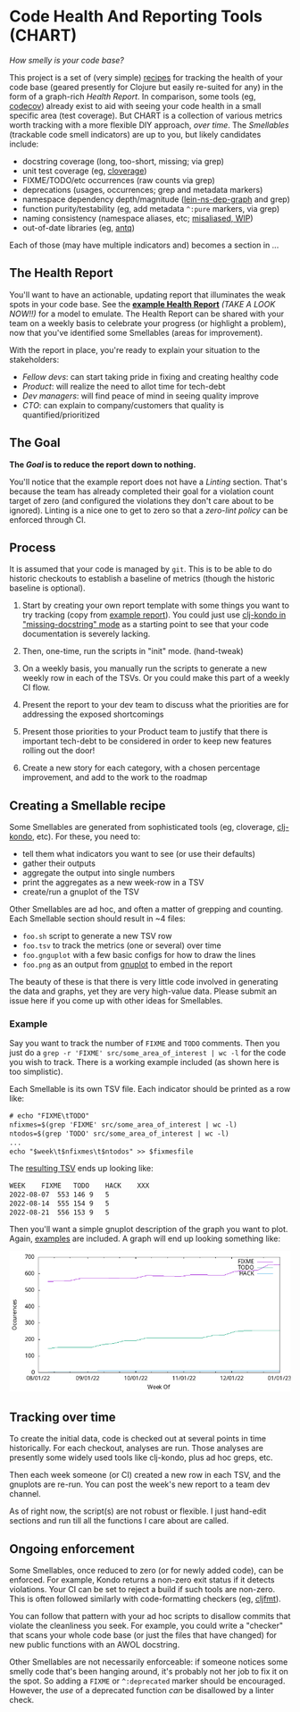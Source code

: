 # Code Health And Reporting Tools (CHART)

_How smelly is your code base?_

This project is a set of (very simple) [recipes](bin/coveragetrack.zsh) for
tracking the health of your code base (geared presently for Clojure but easily
re-suited for any) in the form of a graph-rich _Health Report_. In comparison,
some tools (eg, [codecov](https://about.codecov.io/)) already exist to aid
with seeing your code health in a small specific area (test coverage). But
CHART is a collection of various metrics worth tracking with a more flexible
DIY approach, _over time_. The _Smellables_ (trackable code smell indicators)
are up to you, but likely candidates include:

- docstring coverage (long, too-short, missing; via grep)
- unit test coverage (eg, [cloverage](https://github.com/cloverage/cloverage))
- FIXME/TODO/etc occurrences (raw counts via grep)
- deprecations (usages, occurrences; grep and metadata markers)
- namespace dependency depth/magnitude
  ([lein-ns-dep-graph](https://github.com/hilverd/lein-ns-dep-graph) and grep)
- function purity/testability (eg, add metadata `^:pure` markers, via grep)
- naming consistency (namespace aliases, etc; [misaliased, WIP](https://github.com/MicahElliott/Misaliased))
- out-of-date libraries (eg, [antq](https://github.com/liquidz/antq))

Each of those (may have multiple indicators and) becomes a section in ...

## The Health Report

You'll want to have an actionable, updating report that illuminates the weak
spots in your code base. See the **[example Health Report](example/codehealth.md)**
_(TAKE A LOOK NOW!!)_ for a model to emulate. The Health Report can be shared
with your team on a weekly basis to celebrate your progress (or highlight a
problem), now that you've identified some Smellables (areas for improvement).

With the report in place, you're ready to explain your situation to the
stakeholders:

- _Fellow devs_: can start taking pride in fixing and creating healthy code
- _Product_: will realize the need to allot time for tech-debt
- _Dev managers_: will find peace of mind in seeing quality improve
- _CTO_: can explain to company/customers that quality is quantified/prioritized

## The Goal

**The _Goal_ is to reduce the report down to nothing.**

You'll notice that the example report does not have a _Linting_ section.
That's because the team has already completed their goal for a violation count
target of zero (and configured the violations they don't care about to be
ignored). Linting is a nice one to get to zero so that a _zero-lint policy_
can be enforced through CI.

## Process

It is assumed that your code is managed by `git`. This is to be able
to do historic checkouts to establish a baseline of metrics (though the
historic baseline is optional).

1. Start by creating your own report template with some things you want to try
   tracking (copy from [example report](example/codehealth.md)). You could
   just use
   [clj-kondo in "missing-docstring" mode](https://github.com/clj-kondo/clj-kondo/blob/master/doc/config.md#enable-optional-linters)
   as a starting point to see that your code documentation is severely
   lacking.

1. Then, one-time, run the scripts in "init" mode. (hand-tweak)

1. On a weekly basis, you manually run the scripts to generate a new
   weekly row in each of the TSVs. Or you could make this part of a weekly CI
   flow.

1. Present the report to your dev team to discuss what the priorities are for
   addressing the exposed shortcomings

1. Present those priorities to your Product team to justify that there is
   important tech-debt to be considered in order to keep new features rolling
   out the door!

1. Create a new story for each category, with a chosen percentage improvement,
   and add to the work to the roadmap

## Creating a Smellable recipe

Some Smellables are generated from sophisticated tools (eg, cloverage,
[clj-kondo](https://github.com/clj-kondo/clj-kondo/blob/master/doc/config.md#enable-optional-linters),
etc). For these, you need to:

- tell them what indicators you want to see (or use their defaults)
- gather their outputs
- aggregate the output into single numbers
- print the aggregates as a new week-row in a TSV
- create/run a gnuplot of the TSV

Other Smellables are ad hoc, and often a matter of grepping and counting. Each
Smellable section should result in ~4 files:

- `foo.sh` script to generate a new TSV row
- `foo.tsv` to track the metrics (one or several) over time
- `foo.gnguplot` with a few basic configs for how to draw the lines
- `foo.png` as an output from [gnuplot](http://www.gnuplot.info/) to embed in the report

The beauty of these is that there is very little code involved in generating
the data and graphs, yet they are very high-value data. Please submit an issue
here if you come up with other ideas for Smellables.

### Example

Say you want to track the number of `FIXME` and `TODO` comments. Then you just
do a `grep -r 'FIXME' src/some_area_of_interest | wc -l` for the code you
wish to track. There is a working example included (as shown here is too
simplistic).

Each Smellable is its own TSV file. Each indicator should be printed as a row
like:

```shell
# echo "FIXME\tTODO"
nfixmes=$(grep 'FIXME' src/some_area_of_interest | wc -l)
ntodos=$(grep 'TODO' src/some_area_of_interest | wc -l)
...
echo "$week\t$nfixmes\t$ntodos" >> $fixmesfile
````

The [resulting TSV](example/fixmes.tsv) ends up looking like:

```tsv
WEEK	FIXME	TODO	HACK	XXX
2022-08-07	553	146	9	5
2022-08-14	555	154	9	5
2022-08-21	556	153	9	5
```

Then you'll want a simple gnuplot description of the graph you want to plot.
Again, [examples](example/fixmes.gnuplot) are included. A graph will end up
looking something like:

![FIXMEs](example/fixmes.png)

## Tracking over time

To create the initial data, code is checked out at several points in time
historically. For each checkout, analyses are run. Those analyses are
presently some widely used tools like clj-kondo, plus ad hoc greps, etc.

Then each week someone (or CI) created a new row in each TSV, and the gnuplots
are re-run. You can post the week's new report to a team dev channel.

As of right now, the script(s) are not robust or flexible. I just hand-edit
sections and run till all the functions I care about are called.

## Ongoing enforcement

Some Smellables, once reduced to zero (or for newly added code), can be
enforced. For example, Kondo returns a non-zero exit status if it detects
violations. Your CI can be set to reject a build if such tools are non-zero.
This is often followed similarly with code-formatting checkers (eg,
[cljfmt](https://github.com/weavejester/cljfmt)).

You can follow that pattern with your ad hoc scripts to disallow commits that
violate the cleanliness you seek. For example, you could write a "checker"
that scans your whole code base (or just the files that have changed) for new
public functions with an AWOL docstring.

Other Smellables are not necessarily enforceable: if someone notices some
smelly code that's been hanging around, it's probably not her job to fix it on
the spot. So adding a `FIXME` or `^:deprecated` marker should be encouraged.
However, the _use_ of a deprecated function _can_ be disallowed by a linter
check.
